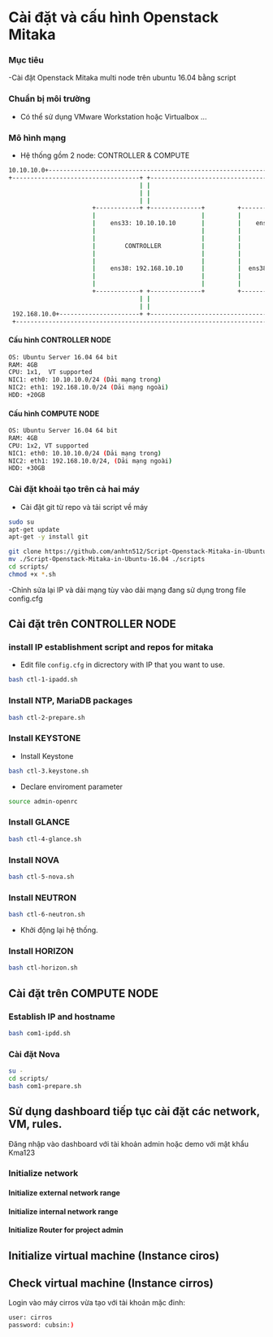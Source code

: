 # Cài đặt và cấu hình Openstack Mitaka

### Mục tiêu
-Cài đặt Openstack Mitaka multi node trên ubuntu 16.04 bằng script
### Chuẩn bị môi trường
- Có thể sử dụng VMware Workstation hoặc Virtualbox ... 

### Mô hình mạng
- Hệ thống gồm 2 node: CONTROLLER & COMPUTE
```sh
10.10.10.0+-------------------------------------------------------------------------------------------------------+
+-----------------------------------+ +-------------------------------------+ +-----------------------------------+
                                    | |                                     | |
                                    | |                                     | |
                                    | |                                     | |
                       +------------+ +--------------+         +------------+ +-----------+
                       |                             |         |                          |
                       |    ens33: 10.10.10.10       |         |    ens33: 10.10.10.11    |
                       |                             |         |                          |
                       |                             |         |                          |
                       |        CONTROLLER           |         |         COMPUTE          |
                       |                             |         |                          |
                       |                             |         |                          |
                       |    ens38: 192.168.10.10     |         |  ens38: 192.168.10.11    |
                       |                             |         |                          |
                       |                             |         |                          |
                       +------------+ +--------------+         +------------+ +-----------+
                                    | |                                     | |
                                    | |                                     | |
 192.168.10.0+----------------------+ +-------------------------------------+ +-----------------------------------+
 +----------------------------------------------------------------------------------------------------------------+

```

#### Cấu hình CONTROLLER NODE
```sh
OS: Ubuntu Server 16.04 64 bit
RAM: 4GB
CPU: 1x1,  VT supported
NIC1: eth0: 10.10.10.0/24 (Dải mạng trong)
NIC2: eth1: 192.168.10.0/24 (Dải mạng ngoài)
HDD: +20GB
```


#### Cấu hình COMPUTE NODE
```sh
OS: Ubuntu Server 16.04 64 bit
RAM: 4GB
CPU: 1x2, VT supported
NIC1: eth0: 10.10.10.0/24 (Dải mạng trong)
NIC2: eth1: 192.168.10.0/24, (Dải mạng ngoài)
HDD: +30GB
```

### Cài đặt khoải tạo trên cả hai máy
- Cài đặt git từ repo và tải script về máy
```sh
sudo su
apt-get update
apt-get -y install git 

git clone https://github.com/anhtn512/Script-Openstack-Mitaka-in-Ubuntu-16.04.git
mv ./Script-Openstack-Mitaka-in-Ubuntu-16.04 ./scripts
cd scripts/
chmod +x *.sh
```
-Chỉnh sửa lại IP và dải mạng tùy vào dải mạng đang sử dụng trong file config.cfg

## Cài đặt trên CONTROLLER NODE
### install IP establishment script and repos for mitaka
- Edit file `config.cfg` in dicrectory with IP that you want to use.
 
```sh
bash ctl-1-ipadd.sh
```

### Install NTP, MariaDB packages
```sh
bash ctl-2-prepare.sh
```

### Install KEYSTONE
- Install Keystone
```sh
bash ctl-3.keystone.sh
```

- Declare enviroment parameter
```sh
source admin-openrc
```

### Install GLANCE
```sh
bash ctl-4-glance.sh
```

### Install NOVA
```sh
bash ctl-5-nova.sh
```

### Install NEUTRON
```sh
bash ctl-6-neutron.sh
```
- Khởi động lại hệ thống.

### Install HORIZON
```sh
bash ctl-horizon.sh
```

## Cài đặt trên COMPUTE NODE
### Establish IP and hostname
```sh
bash com1-ipdd.sh
```
### Cài đặt Nova
```sh
su -
cd scripts/
bash com1-prepare.sh
```

## Sử dụng dashboard tiếp tục cài đặt các network, VM, rules.
Đăng nhập vào dashboard với tài khoản admin hoặc demo với mật khẩu Kma123
### Initialize network
#### Initialize external network range
#### Initialize internal network range
#### Initialize Router for project admin
## Initialize virtual machine (Instance ciros)
## Check virtual machine (Instance cirros)
Login vào máy cirros vừa tạo với tài khoản mặc đinh:
```sh
user: cirros
password: cubsin:)
```





